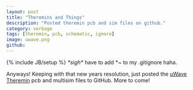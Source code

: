 ```yaml
---
layout: post
title: "Theremins and Things"
description: "Posted theremin pcb and sim files on github."
category: verbage
tags: [theremin, pcb, schematic, ignore]
image: uwave.png
github: 
---
```

{% include JB/setup %}
_\*sigh\*_ have to add \*~ to my .gitignore haha. 

Anyways! Keeping with that new years resolution, just posted the [uWave Theremin](https://github.com/antivapor/uwave) pcb and multisim files to GitHub. More to come!



